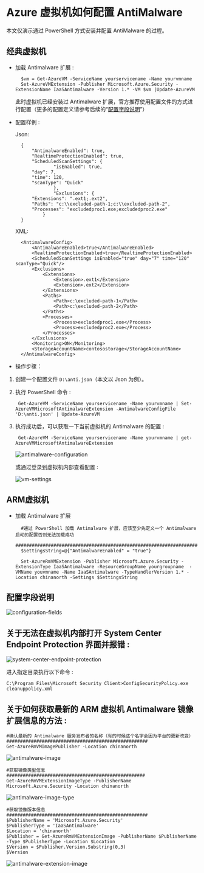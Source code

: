 <properties
    pageTitle="Azure 虚拟机如何配置 AntiMalware"
    description="本文仅演示通过 PowerShell 方式安装并配置 AntiMalware 的过程"
    service=""
    resource="virtual-machines"
    authors=""
    displayOrder=""
    selfHelpType=""
    supportTopicIds=""
    productPesIds=""
    resourceTags="Virtual Machines, PowerShell, AntiMalware, ASM, ARM"
    cloudEnvironments="MoonCake" />
<tags
    ms.service="virtual-machines-aog"
    ms.date=""
    wacn.date="02/21/2017" />

# Azure 虚拟机如何配置 AntiMalware

本文仅演示通过 PowerShell 方式安装并配置 AntiMalware 的过程。

## 经典虚拟机

- 加载 Antimalware 扩展 :

        $vm = Get-AzureVM -ServiceName yourservicename -Name yourvmname
        Set-AzureVMExtension -Publisher Microsoft.Azure.Security -ExtensionName IaaSAntimalware -Version 1.* -VM $vm |Update-AzureVM

    此时虚拟机已经安装过 Antimalware 扩展，官方推荐使用配置文件的方式进行配置（更多的配置定义请参考后续的“[配置字段说明](#configuration)”）

- 配置样例 :

    Json:

        {
            "AntimalwareEnabled": true,
            "RealtimeProtectionEnabled": true,
            "ScheduledScanSettings": {
                    "isEnabled": true,
            "day": 7,
            "time": 120,
            "scanType": "Quick"
                    },
                    "Exclusions": {
            "Extensions": ".ext1;.ext2",
            "Paths": "c:\\excluded-path-1;c:\\excluded-path-2",
            "Processes": "excludedproc1.exe;excludedproc2.exe"
                }
        }

    XML:

        <AntimalwareConfig>
            <AntimalwareEnabled>true</AntimalwareEnabled> 
            <RealtimeProtectionEnabled>true</RealtimeProtectionEnabled>     
            <ScheduledScanSettings isEnabled="true" day="7" time="120" scanType="Quick"/> 
            <Exclusions>
                <Extensions>
                    <Extension>.ext1</Extension>
                    <Extension>.ext2</Extension>
                </Extensions>
                <Paths>
                    <Path>c:\excluded-path-1</Path>
                    <Path>c:\excluded-path-2</Path>
                </Paths>
                <Processes>
                    <Process>excludedproc1.exe</Process>
                    <Process>excludedproc2.exe</Process>
                </Processes>
            </Exclusions>
            <Monitoring>ON</Monitoring>
            <StorageAccountName>contosostorage</StorageAccountName>
        </AntimalwareConfig>

- 操作步骤：

1. 创建一个配置文件 `D:\anti.json`（本文以 Json 为例）。

2. 执行 PowerShell 命令 :

    	Get-AzureVM -ServiceName yourservicename -Name yourvmname | Set-AzureVMMicrosoftAntimalwareExtension -AntimalwareConfigFile 'D:\anti.json' | Update-AzureVM

3. 执行成功后，可以获取一下当前虚拟机的 Antimalware 的配置 :

    	Get-AzureVM -ServiceName yourservicename -Name yourvmname | get-AzureVMMicrosoftAntimalwareExtension

    ![antimalware-configuration](./media/aog-virtual-machines-howto-configure-antimalware/antimalware-configuration.png)

    或通过登录到虚拟机内部查看配置 :

    ![vm-settings](./media/aog-virtual-machines-howto-configure-antimalware/vm-settings.png)

## ARM虚拟机

- 加载 Antimalware 扩展

        #通过 PowerShell 加载 Antimalware 扩展，应该至少先定义一个 Antimalware 启动的配置否则无法加载成功
        ############################################################################
        $SettingsString=@{"AntimalwareEnabled" = "true"}

        Set-AzureRmVMExtension -Publisher Microsoft.Azure.Security -ExtensionType IaaSAntimalware -ResourceGroupName yourgroupname  -VMName youvmname -Name IaaSAntimalware -TypeHandlerVersion 1.* -Location chinanorth -Settings $SettingsString

## <a id=configuration></a>配置字段说明

![configuration-fields](./media/aog-virtual-machines-howto-configure-antimalware/configuration-fields.png)

## 关于无法在虚拟机内部打开 System Center Endpoint Protection 界面并报错 :

![system-center-endpoint-protection](./media/aog-virtual-machines-howto-configure-antimalware/system-center-endpoint-protection.png)

进入指定目录执行以下命令 :

    C:\Program Files\Microsoft Security Client>ConfigSecurityPolicy.exe cleanuppolicy.xml

## 关于如何获取最新的 ARM 虚拟机 Antimalware 镜像扩展信息的方法 : 

    #确认最新的 Antimalware 服务发布者的名称（有的时候这个名字会因为平台的更新改变）
    ####################################################
    Get-AzureRmVMImagePublisher -Location chinanorth

![antimalware-image](./media/aog-virtual-machines-howto-configure-antimalware/antimalware-image.png)

    #获取镜像类型信息
    ###################################################
    Get-AzureRmVMExtensionImageType -PublisherName Microsoft.Azure.Security -Location chinanorth 

![antimalware-image-type](./media/aog-virtual-machines-howto-configure-antimalware/antimalware-image-type.png)

    #获取镜像版本信息
    ####################################################
    $PublisherName = 'Microsoft.Azure.Security'
    $PublisherType = 'IaaSAntimalware'
    $Location = 'chinanorth'
    $Publisher = Get-AzureRmVMExtensionImage -PublisherName $PublisherName -Type $PublisherType -Location $Location 
    $Version = $Publisher.Version.Substring(0,3) 
    $Version

![antimalware-extension-image](./media/aog-virtual-machines-howto-configure-antimalware/antimalware-extension-image.png)
